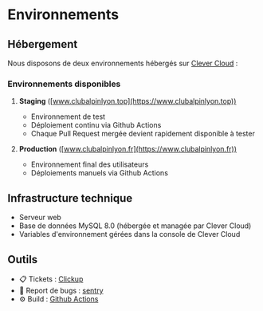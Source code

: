 # Environnements

## Hébergement

Nous disposons de deux environnements hébergés sur [Clever Cloud](https://www.clever-cloud.com/) :

### Environnements disponibles

1. **Staging** ([www.clubalpinlyon.top](https://www.clubalpinlyon.top))
   - Environnement de test
   - Déploiement continu via Github Actions
   - Chaque Pull Request mergée devient rapidement disponible à tester

2. **Production** ([www.clubalpinlyon.fr](https://www.clubalpinlyon.fr))
   - Environnement final des utilisateurs
   - Déploiements manuels via Github Actions

## Infrastructure technique

- Serveur web
- Base de données MySQL 8.0 (hébergée et managée par Clever Cloud)
- Variables d'environnement gérées dans la console de Clever Cloud

## Outils

- 📋 Tickets : [Clickup](https://app.clickup.com/)
- 🐛 Report de bugs : [sentry](https://club-alpin-lyon.sentry.io/issues/?project=6021900&statsPeriod=14d)
- ⚙️ Build : [Github Actions](https://github.com/Club-Alpin-Lyon-Villeurbanne/caflyon/actions) 